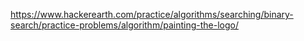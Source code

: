 https://www.hackerearth.com/practice/algorithms/searching/binary-search/practice-problems/algorithm/painting-the-logo/
